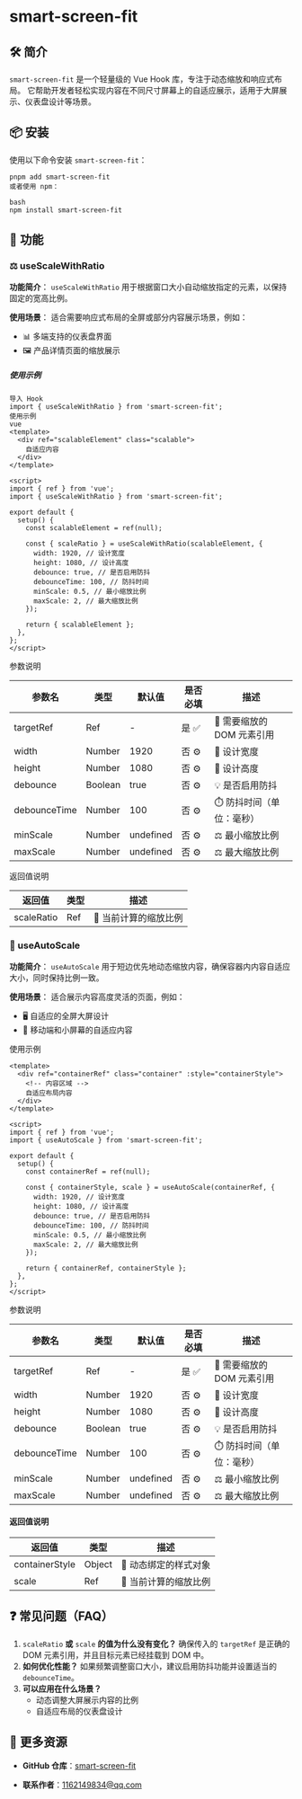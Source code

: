 # smart-screen-fit

## 🛠 简介

`smart-screen-fit` 是一个轻量级的 Vue Hook 库，专注于动态缩放和响应式布局。   它帮助开发者轻松实现内容在不同尺寸屏幕上的自适应展示，适用于大屏展示、仪表盘设计等场景。

## 📦 安装

使用以下命令安装 `smart-screen-fit`：

```vue
pnpm add smart-screen-fit
或者使用 npm：

bash
npm install smart-screen-fit
```

## 📘 功能

### ⚖️ useScaleWithRatio

**功能简介**：   `useScaleWithRatio` 用于根据窗口大小自动缩放指定的元素，以保持固定的宽高比例。

**使用场景**：   适合需要响应式布局的全屏或部分内容展示场景，例如：

- 📊 多端支持的仪表盘界面
- 🖼 产品详情页面的缩放展示

##### 使用示例

```vue
导入 Hook
import { useScaleWithRatio } from 'smart-screen-fit';
使用示例
vue
<template>
  <div ref="scalableElement" class="scalable">
    自适应内容
  </div>
</template>

<script>
import { ref } from 'vue';
import { useScaleWithRatio } from 'smart-screen-fit';

export default {
  setup() {
    const scalableElement = ref(null);

    const { scaleRatio } = useScaleWithRatio(scalableElement, {
      width: 1920, // 设计宽度
      height: 1080, // 设计高度
      debounce: true, // 是否启用防抖
      debounceTime: 100, // 防抖时间
      minScale: 0.5, // 最小缩放比例
      maxScale: 2, // 最大缩放比例
    });

    return { scalableElement };
  },
};
</script>
```

参数说明

| 参数名       | 类型    | 默认值    | 是否必填 | 描述                      |
| ------------ | ------- | --------- | -------- | ------------------------- |
| targetRef    | Ref     | -         | 是 ✅     | 🔗 需要缩放的 DOM 元素引用 |
| width        | Number  | 1920      | 否 ⚙️     | 🎨 设计宽度                |
| height       | Number  | 1080      | 否 ⚙️     | 🎨 设计高度                |
| debounce     | Boolean | true      | 否 ⚙️     | 💡 是否启用防抖            |
| debounceTime | Number  | 100       | 否 ⚙️     | ⏱️ 防抖时间（单位：毫秒）  |
| minScale     | Number  | undefined | 否 ⚙️     | ⚖️ 最小缩放比例            |
| maxScale     | Number  | undefined | 否 ⚙️     | ⚖️ 最大缩放比例            |

返回值说明

| 返回值     | 类型 | 描述                 |
| ---------- | ---- | -------------------- |
| scaleRatio | Ref  | 🔄 当前计算的缩放比例 |

### 📐 useAutoScale

**功能简介**：   `useAutoScale` 用于短边优先地动态缩放内容，确保容器内内容自适应大小，同时保持比例一致。

**使用场景**：   适合展示内容高度灵活的页面，例如：

- 🖥️ 自适应的全屏大屏设计
- 📱 移动端和小屏幕的自适应内容

使用示例

```vue
<template>
  <div ref="containerRef" class="container" :style="containerStyle">
    <!-- 内容区域 -->
    自适应布局内容
  </div>
</template>

<script>
import { ref } from 'vue';
import { useAutoScale } from 'smart-screen-fit';

export default {
  setup() {
    const containerRef = ref(null);

    const { containerStyle, scale } = useAutoScale(containerRef, {
      width: 1920, // 设计宽度
      height: 1080, // 设计高度
      debounce: true, // 是否启用防抖
      debounceTime: 100, // 防抖时间
      minScale: 0.5, // 最小缩放比例
      maxScale: 2, // 最大缩放比例
    });

    return { containerRef, containerStyle };
  },
};
</script>
```

参数说明

| 参数名       | 类型    | 默认值    | 是否必填 | 描述                      |
| ------------ | ------- | --------- | -------- | ------------------------- |
| targetRef    | Ref     | -         | 是 ✅     | 🔗 需要缩放的 DOM 元素引用 |
| width        | Number  | 1920      | 否 ⚙️     | 🎨 设计宽度                |
| height       | Number  | 1080      | 否 ⚙️     | 🎨 设计高度                |
| debounce     | Boolean | true      | 否 ⚙️     | 💡 是否启用防抖            |
| debounceTime | Number  | 100       | 否 ⚙️     | ⏱️ 防抖时间（单位：毫秒）  |
| minScale     | Number  | undefined | 否 ⚙️     | ⚖️ 最小缩放比例            |
| maxScale     | Number  | undefined | 否 ⚙️     | ⚖️ 最大缩放比例            |

#### 返回值说明

| 返回值         | 类型   | 描述                 |
| -------------- | ------ | -------------------- |
| containerStyle | Object | 🎨 动态绑定的样式对象 |
| scale          | Ref    | 🔄 当前计算的缩放比例 |

## ❓ 常见问题（FAQ）

1. `scaleRatio` **或** `scale` **的值为什么没有变化？**   确保传入的 `targetRef` 是正确的 DOM 元素引用，并且目标元素已经挂载到 DOM 中。
2. **如何优化性能？**   如果频繁调整窗口大小，建议启用防抖功能并设置适当的 `debounceTime`。
3. **可以应用在什么场景？**
   - 动态调整大屏展示内容的比例
   - 自适应布局的仪表盘设计

## 🔗 更多资源

- **GitHub 仓库**：[smart-screen-fit](https://github.com/xxg12138/smart-screen-fit.git)

- **联系作者**：1162149834@qq.com

